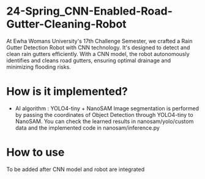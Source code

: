 # 24-Spring_CNN-Enabled-Road-Gutter-Cleaning-Robot
At Ewha Womans University's 17th Challenge Semester, we crafted a Rain Gutter Detection Robot with CNN technology. It's designed to detect and clean rain gutters efficiently. With a CNN model, the robot autonomously identifies and cleans road gutters, ensuring optimal drainage and minimizing flooding risks.

# How is it implemented?
- AI algorithm : YOLO4-tiny + NanoSAM
Image segmentation is performed by passing the coordinates of Object Detection through YOLO4-tiny to NanoSAM.
You can check the learned results in nanosam/yolo/custom data and the implemented code in nanosam/inference.py

# How to use
To be added after CNN model and robot are integrated
